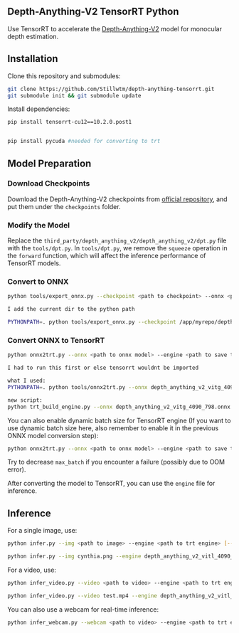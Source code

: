 ## Depth-Anything-V2 TensorRT Python

Use TensorRT to accelerate the [Depth-Anything-V2](https://github.com/DepthAnything/Depth-Anything-V2) model for monocular depth estimation.

## Installation

Clone this repository and submodules:
```bash
git clone https://github.com/Stillwtm/depth-anything-tensorrt.git
git submodule init && git submodule update
```

Install dependencies:
```bash
pip install tensorrt-cu12==10.2.0.post1


pip install pycuda #needed for converting to trt
```

## Model Preparation

### Download Checkpoints

Download the Depth-Anything-V2 checkpoints from [official repository](https://github.com/DepthAnything/Depth-Anything-V2), and put them under the `checkpoints` folder.

### Modify the Model

Replace the `third_party/depth_anything_v2/depth_anything_v2/dpt.py` file with the `tools/dpt.py`. In `tools/dpt.py`, we remove the `squeeze` operation in the `forward` function, which will affect the inference performance of TensorRT models.

### Convert to ONNX

```bash
python tools/export_onnx.py --checkpoint <path to checkpoint> --onnx <path to save onnx model> --input_size <dpt input size> --encoder <dpt encoder> [--dynamic_batch]

I add the current dir to the python path

PYTHONPATH=. python tools/export_onnx.py --checkpoint /app/myrepo/depth-anything-tensorrt/third_party/depth_anything_v2/depth_anything_v2/checkpoints/depth_anything_v2_vitg.pth --onnx depth_anything_v2_vitg_4090_798.onnx --input_size 798 --encoder vitg
```

### Convert ONNX to TensorRT

```bash
python onnx2trt.py --onnx <path to onnx model> --engine <path to save trt engine> [--fp16]

I had to run this first or else tensorrt wouldnt be imported

what I used:
PYTHONPATH=. python tools/onnx2trt.py --onnx depth_anything_v2_vitg_4090_798.onnx --engine depth_anything_v2_vitg_4090_798.trt --fp16

new script:
python trt_build_engine.py --onnx depth_anything_v2_vitg_4090_798.onnx --engine depth_anything_v2_vitg_4090_798_fp16.trt --tf32 --workspace 20
```

You can also enable dynamic batch size for TensorRT engine (If you want to use dynamic batch size here, also remember to enable it in the previous ONNX model conversion step):

```bash
python onnx2trt.py --onnx <path to onnx model> --engine <path to save trt engine> [--fp16] --dynamic_batch --min_batch <minimum batch size> --max_batch <maximum batch size> --opt_batch <optimum batch size>
```

Try to decrease `max_batch` if you encounter a failure (possibly due to OOM error).

After converting the model to TensorRT, you can use the `engine` file for inference.

## Inference

For a single image, use:

```bash
python infer.py --img <path to image> --engine <path to trt engine> [--grayscale]

python infer.py --img cynthia.png --engine depth_anything_v2_vitl_4090_798.trt --grayscale --size 798
```

For a video, use:

```bash
python infer_video.py --video <path to video> --engine <path to trt engine> [--batch <batch size>] [--grayscale]

python infer_video.py --video test.mp4 --engine depth_anything_v2_vitl_4090_798.trt --output test_depth.mp4  --size 798
```

You can also use a webcam for real-time inference:

```bash
python infer_webcam.py --webcam <path to video> --engine <path to trt engine> [--grayscale]
```